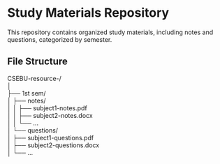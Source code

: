 # Study Materials Repository

This repository contains organized study materials, including notes and questions, categorized by semester.

## File Structure
CSEBU-resource-/<br>
│<br>
├── 1st sem/<br>
│ ├── notes/<br>
│ │ ├── subject1-notes.pdf<br>
│ │ ├── subject2-notes.docx<br>
│ │ └── ...<br>
│ └── questions/<br>
│ ├── subject1-questions.pdf<br>
│ ├── subject2-questions.docx<br>
│ └── ...


